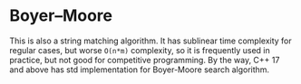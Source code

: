 # Boyer–Moore

This is also a string matching algorithm. It has sublinear time complexity for
regular cases, but worse `O(n*m)` complexity, so it is frequently used in
practice, but not good for competitive programming. By the way, C++ 17 and
above has std implementation for Boyer-Moore search algorithm.
